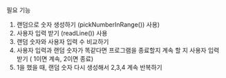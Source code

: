 필요 기능 
1. 랜덤으로 숫자 생성하기 (pickNumberInRange()) 사용)
2. 사용자 입력 받기 (readLine()) 사용
3. 랜덤 숫자와 사용자 입력 수 비교하기
4. 사용자 입력과 랜덤 숫자가 똑같다면 프로그램을 종료할지 
계속 할 지 사용자 입력 받기 ( 1이면 계속, 2이면 종료)
5. 1을 했을 때, 랜덤 숫자 다시 생성해서 2,3,4 계속 반복하기 

